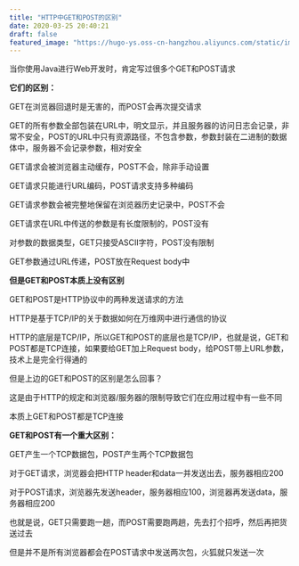 ```yaml
---
title: "HTTP中GET和POST的区别"
date: 2020-03-25 20:40:21
draft: false
featured_image: "https://hugo-ys.oss-cn-hangzhou.aliyuncs.com/static/img/http.jpg"
---
```

当你使用Java进行Web开发时，肯定写过很多个GET和POST请求

**它们的区别：**

GET在浏览器回退时是无害的，而POST会再次提交请求

GET的所有参数全部包装在URL中，明文显示，并且服务器的访问日志会记录，非常不安全，POST的URL中只有资源路径，不包含参数，参数封装在二进制的数据体中，服务器不会记录参数，相对安全

GET请求会被浏览器主动缓存，POST不会，除非手动设置

GET请求只能进行URL编码，POST请求支持多种编码

GET请求参数会被完整地保留在浏览器历史记录中，POST不会

GET请求在URL中传送的参数是有长度限制的，POST没有

对参数的数据类型，GET只接受ASCII字符，POST没有限制

GET参数通过URL传递，POST放在Request body中

**但是GET和POST本质上没有区别**

GET和POST是HTTP协议中的两种发送请求的方法

HTTP是基于TCP/IP的关于数据如何在万维网中进行通信的协议

HTTP的底层是TCP/IP，所以GET和POST的底层也是TCP/IP，也就是说，GET和POST都是TCP连接，如果要给GET加上Request body，给POST带上URL参数，技术上是完全行得通的

但是上边的GET和POST的区别是怎么回事？

这是由于HTTP的规定和浏览器/服务器的限制导致它们在应用过程中有一些不同

本质上GET和POST都是TCP连接

**GET和POST有一个重大区别：**

GET产生一个TCP数据包，POST产生两个TCP数据包

对于GET请求，浏览器会把HTTP header和data一并发送出去，服务器相应200

对于POST请求，浏览器先发送header，服务器相应100，浏览器再发送data，服务器相应200

也就是说，GET只需要跑一趟，而POST需要跑两趟，先去打个招呼，然后再把货送过去

但是并不是所有浏览器都会在POST请求中发送两次包，火狐就只发送一次